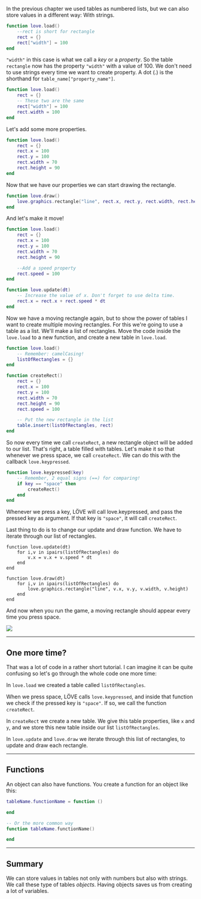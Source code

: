 In the previous chapter we used tables as numbered lists, but we can also store values in a different way: With strings.

```lua
function love.load()
	--rect is short for rectangle
	rect = {}
	rect["width"] = 100
end
```

`"width"` in this case is what we call a *key* or a *property*. So the table `rectangle` now has the property `"width"` with a value of 100. We don't need to use strings every time we want to create property. A dot (.) is the shorthand for `table_name["property_name"]`.

```lua
function love.load()
	rect = {}
	-- These two are the same
	rect["width"] = 100
	rect.width = 100
end
```

Let's add some more properties.

```lua
function love.load()
	rect = {}
	rect.x = 100
	rect.y = 100
	rect.width = 70
	rect.height = 90
end
```

Now that we have our properties we can start drawing the rectangle.

```lua
function love.draw()
	love.graphics.rectangle("line", rect.x, rect.y, rect.width, rect.height)
end
```

And let's make it move!

```lua
function love.load()
	rect = {}
	rect.x = 100
	rect.y = 100
	rect.width = 70
	rect.height = 90

	--Add a speed property
	rect.speed = 100
end

function love.update(dt)
	-- Increase the value of x. Don't forget to use delta time.
	rect.x = rect.x + rect.speed * dt
end
```

Now we have a moving rectangle again, but to show the power of tables I want to create multiple moving rectangles. For this we're going to use a table as a list. We'll make a list of rectangles. Move the code inside the `love.load` to a new function, and create a new table in `love.load`.

```lua
function love.load()
	-- Remember: camelCasing!
	listOfRectangles = {}
end

function createRect()
	rect = {}
	rect.x = 100
	rect.y = 100
	rect.width = 70
	rect.height = 90
	rect.speed = 100

	-- Put the new rectangle in the list
	table.insert(listOfRectangles, rect)
end
```

So now every time we call `createRect`, a new rectangle object will be added to our list. That's right, a table filled with tables. Let's make it so that whenever we press space, we call `createRect`. We can do this with the callback `love.keypressed`.

```lua
function love.keypressed(key)
	-- Remember, 2 equal signs (==) for comparing!
	if key == "space" then
		createRect()
	end
end
```

Whenever we press a key, LÖVE will call love.keypressed, and pass the pressed key as argument. If that key is `"space"`, it will call `createRect`.

Last thing to do is to change our update and draw function. We have to iterate through our list of rectangles.

```
function love.update(dt)
	for i,v in ipairs(listOfRectangles) do
		v.x = v.x + v.speed * dt
	end
end

function love.draw(dt)
	for i,v in ipairs(listOfRectangles) do
		love.graphics.rectangle("line", v.x, v.y, v.width, v.height)
	end
end
```

And now when you run the game, a moving rectangle should appear every time you press space.

![](/images/book/8/moving_rectangles.gif)

___

## One more time?
That was a lot of code in a rather short tutorial. I can imagine it can be quite confusing so let's go through the whole code one more time:

In `love.load` we created a table called `listOfRectangles`.

When we press space, LÖVE calls `love.keypressed`, and inside that function we check if the pressed key is `"space"`. If so, we call the function `createRect`.

In `createRect` we create a new table. We give this table properties, like `x` and `y`, and we store this new table inside our list `listOfRectangles`.

In `love.update` and `love.draw` we iterate through this list of rectangles, to update and draw each rectangle.

___

## Functions

An object can also have functions. You create a function for an object like this:

```lua
tableName.functionName = function ()

end

-- Or the more common way
function tableName.functionName()

end
```

___

## Summary
We can store values in tables not only with numbers but also with strings. We call these type of tables *objects*. Having objects saves us from creating a lot of variables.
